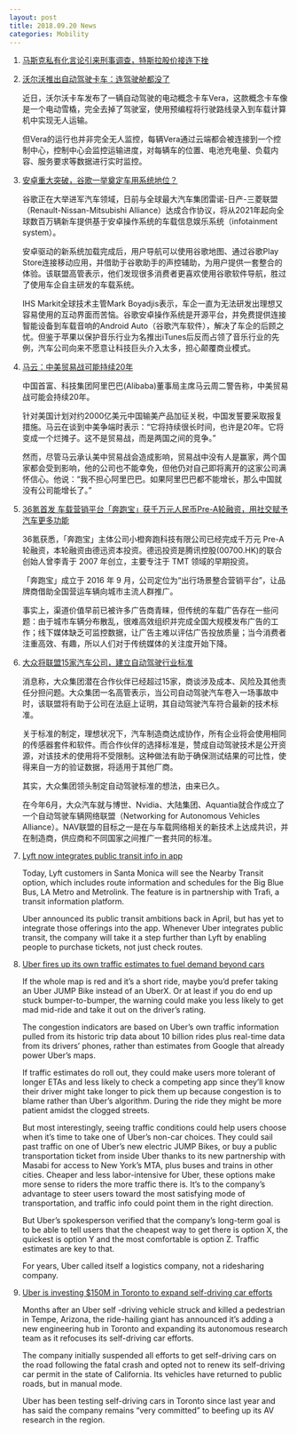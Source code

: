 ```yaml
---
layout: post
title: 2018.09.20 News
categories: Mobility
---
```


1. [马斯克私有化言论引来刑事调查，特斯拉股价接连下挫](https://36kr.com/p/5153888.html)

2. [沃尔沃推出自动驾驶卡车：连驾驶舱都没了](https://36kr.com/p/5154006.html)

    近日，沃尔沃卡车发布了一辆自动驾驶的电动概念卡车Vera，这款概念卡车像是一个电动雪橇，完全去掉了驾驶室，使用预编程将行驶路线录入到车载计算机中实现无人运输。

    但Vera的运行也并非完全无人监控，每辆Vera通过云端都会被连接到一个控制中心，控制中心会监控运输进度，对每辆车的位置、电池充电量、负载内容、服务要求等数据进行实时监控。

3. [安卓重大突破，谷歌一举奠定车用系统地位？](https://36kr.com/p/5154073.html)

    谷歌正在大举进军汽车领域，日前与全球最大汽车集团雷诺-日产-三菱联盟（Renault-Nissan-Mitsubishi Alliance）达成合作协议，将从2021年起向全球数百万辆新车提供基于安卓操作系统的车载信息娱乐系统（infotainment system）。

    安卓驱动的新系统加载完成后，用户导航可以使用谷歌地图、通过谷歌Play Store连接移动应用，并借助于谷歌助手的声控辅助，为用户提供一套整合的体验。该联盟高管表示，他们发现很多消费者更喜欢使用谷歌软件导航，胜过了使用车企自主研发的车载系统。

    IHS Markit全球技术主管Mark Boyadjis表示，车企一直为无法研发出理想又容易使用的互动界面而苦恼。谷歌安卓操作系统是开源平台，并免费提供连接智能设备到车载音响的Android Auto（谷歌汽车软件），解决了车企的后顾之忧。但鉴于苹果以保护音乐行业为名推出iTunes后反而占领了音乐行业的先例，汽车公司向来不愿意让科技巨头介入太多，担心颠覆商业模式。

4. [马云：中美贸易战可能持续20年](http://www.ftchinese.com/story/001079486?full=y&ccode=2G172001)

    中国首富、科技集团阿里巴巴(Alibaba)董事局主席马云周二警告称，中美贸易战可能会持续20年。

    针对美国计划对约2000亿美元中国输美产品加征关税，中国发誓要采取报复措施。马云在谈到中美争端时表示：“它将持续很长时间，也许是20年。它将变成一个烂摊子。这不是贸易战，而是两国之间的竞争。”

    然而，尽管马云承认美中贸易战会造成影响，贸易战中没有人是赢家，两个国家都会受到影响，他的公司也不能幸免，但他仍对自己即将离开的这家公司满怀信心。他说：“我不担心阿里巴巴。如果阿里巴巴都不能增长，那么中国就没有公司能增长了。”

5. [36氪首发 车载营销平台「奔跑宝」获千万元人民币Pre-A轮融资，用社交赋予汽车更多功能](https://36kr.com/p/5153697.html)

    36氪获悉，「奔跑宝」主体公司小橙奔跑科技有限公司已经完成千万元 Pre-A 轮融资，本轮融资由德迅资本投资。德迅投资是腾讯控股(00700.HK)的联合创始人曾李青于 2007 年创立，主要专注于 TMT 领域的早期投资。

    「奔跑宝」成立于 2016 年 9 月，公司定位为“出行场景整合营销平台”，让品牌商借助全国营运车辆向城市主流人群推广。

    事实上，渠道价值早前已被许多广告商青睐，但传统的车载广告存在一些问题：由于城市车辆分布散乱，很难高效组织并完成全国大规模发布广告的工作；线下媒体缺乏可监控数据，让广告主难以评估广告投放质量；当今消费者注重高效、有趣，所以人们对于传统媒体的关注度开始下降。

6. [大众将联盟15家汽车公司，建立自动驾驶行业标准](https://36kr.com/p/5154093.html)

    消息称，大众集团潜在合作伙伴已经超过15家，商谈涉及成本、风险及其他责任分担问题。大众集团一名高管表示，当公司自动驾驶汽车卷入一场事故中时，该联盟将有助于公司在法庭上证明，其自动驾驶汽车符合最新的技术标准。

    关于标准的制定，理想状况下，汽车制造商达成协作，所有企业将会使用相同的传感器套件和软件。而合作伙伴的选择标准是，赞成自动驾驶技术是公开资源，对该技术的使用将不受限制。这种做法有助于确保测试结果的可比性，使得来自一方的验证数据，将适用于其他厂商。

    其实，大众集团领头制定自动驾驶标准的想法，由来已久。

    在今年6月，大众汽车就与博世、Nvidia、大陆集团、Aquantia就合作成立了一个自动驾驶车辆网络联盟（Networking for Autonomous Vehicles Alliance）。NAV联盟的目标之一是在与车载网络相关的新技术上达成共识，并在制造商，供应商和不同国家之间推广一套共同的标准。

7. [Lyft now integrates public transit info in app](https://techcrunch.com/2018/09/19/lyft-now-integrates-public-transit-info-in-app/)

    Today, Lyft customers in Santa Monica will see the Nearby Transit option, which includes route information and schedules for the Big Blue Bus, LA Metro and Metrolink. The feature is in partnership with Trafi, a transit information platform.

    Uber announced its public transit ambitions back in April, but has yet to integrate those offerings into the app. Whenever Uber integrates public transit, the company will take it a step further than Lyft by enabling people to purchase tickets, not just check routes.

8. [Uber fires up its own traffic estimates to fuel demand beyond cars](https://techcrunch.com/2018/09/16/uber-traffic/)

    If the whole map is red and it’s a short ride, maybe you’d prefer taking an Uber  JUMP Bike instead of an UberX. Or at least if you do end up stuck bumper-to-bumper, the warning could make you less likely to get mad mid-ride and take it out on the driver’s rating.

    The congestion indicators are based on Uber’s own traffic information pulled from its historic trip data about 10 billion rides plus real-time data from its drivers’ phones, rather than estimates from Google that already power Uber’s maps.

    If traffic estimates do roll out, they could make users more tolerant of longer ETAs and less likely to check a competing app since they’ll know their driver might take longer to pick them up because congestion is to blame rather than Uber’s algorithm. During the ride they might be more patient amidst the clogged streets.

    But most interestingly, seeing traffic conditions could help users choose when it’s time to take one of Uber’s non-car choices. They could sail past traffic on one of Uber’s new electric JUMP Bikes, or buy a public transportation ticket from inside Uber thanks to its new partnership with Masabi for access to New York’s MTA, plus buses and trains in other cities. Cheaper and less labor-intensive for Uber, these options make more sense to riders the more traffic there is. It’s to the company’s advantage to steer users toward the most satisfying mode of transportation, and traffic info could point them in the right direction.

    But Uber’s spokesperson verified that the company’s long-term goal is to be able to tell users that the cheapest way to get there is option X, the quickest is option Y and the most comfortable is option Z. Traffic estimates are key to that.

    For years, Uber called itself a logistics company, not a ridesharing company. 

9. [Uber is investing $150M in Toronto to expand self-driving car efforts](https://techcrunch.com/2018/09/13/uber-is-investing-150m-in-toronto-to-expand-self-driving-car-efforts/)

    Months after an Uber self -driving vehicle struck and killed a pedestrian in Tempe, Arizona, the ride-hailing giant has announced it’s adding a new engineering hub in Toronto and expanding its autonomous research team as it refocuses its self-driving car efforts.

    The company initially suspended all efforts to get self-driving cars on the road following the fatal crash and opted not to renew its self-driving car permit in the state of California. Its vehicles have returned to public roads, but in manual mode.

    Uber has been testing self-driving cars in Toronto since last year and has said the company remains “very committed” to beefing up its AV research in the region.   


